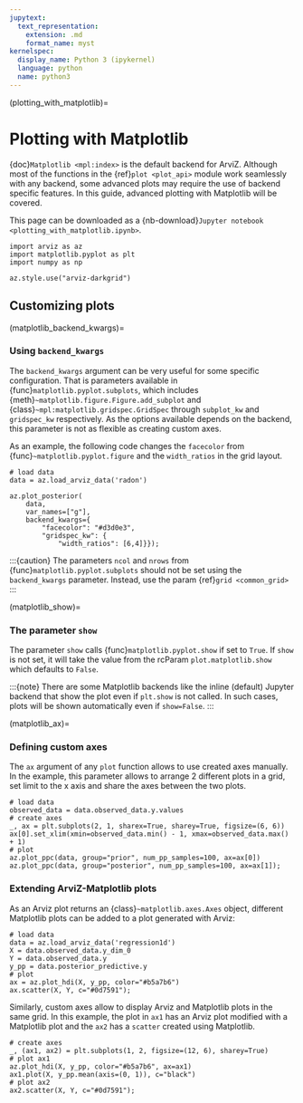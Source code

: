 ```yaml
---
jupytext:
  text_representation:
    extension: .md
    format_name: myst
kernelspec:
  display_name: Python 3 (ipykernel)
  language: python
  name: python3
---
```


(plotting_with_matplotlib)=

# Plotting with Matplotlib

{doc}`Matplotlib <mpl:index>` is the default backend for ArviZ. Although most of the functions in the {ref}`plot <plot_api>` module work seamlessly with any backend, some advanced plots may require the use of backend specific features. In this guide, advanced plotting with Matplotlib will be covered.

This page can be downloaded as a {nb-download}`Jupyter notebook <plotting_with_matplotlib.ipynb>`.

```{code-cell} ipython3
import arviz as az
import matplotlib.pyplot as plt
import numpy as np

az.style.use("arviz-darkgrid")
```

## Customizing plots

(matplotlib_backend_kwargs)=
### Using `backend_kwargs`

The `backend_kwargs` argument can be very useful for some specific configuration. That is parameters available in {func}`matplotlib.pyplot.subplots`, which includes {meth}`~matplotlib.figure.Figure.add_subplot` and {class}`~mpl:matplotlib.gridspec.GridSpec` through `subplot_kw` and `gridspec_kw` respectively. As the options available depends on the backend, this parameter is not as flexible as creating custom axes.

As an example, the following code changes the `facecolor` from {func}`~matplotlib.pyplot.figure` and the `width_ratios` in the grid layout.

```{code-cell} ipython3
# load data
data = az.load_arviz_data('radon')
```

```{code-cell} ipython3
az.plot_posterior(
    data,
    var_names=["g"],
    backend_kwargs={
        "facecolor": "#d3d0e3",
        "gridspec_kw": {
            "width_ratios": [6,4]}});
```

:::{caution}
The parameters `ncol` and `nrows` from {func}`matplotlib.pyplot.subplots` should not be set using the `backend_kwargs` parameter. Instead, use the param {ref}`grid <common_grid>`
:::

(matplotlib_show)=
### The parameter `show`

The parameter `show` calls {func}`matplotlib.pyplot.show` if set to `True`. If `show` is not set, it will take the value from the rcParam `plot.matplotlib.show` which defaults to `False`.

:::{note} There are some Matplotlib backends like the inline (default) Jupyter backend that show the plot even if `plt.show` is not called. In such cases, plots will be shown automatically even if `show=False`.
:::

(matplotlib_ax)=
### Defining custom axes

The `ax` argument of any `plot` function allows to use created axes manually. In the example, this parameter allows to arrange 2 different plots in a grid, set limit to the x axis and share the axes between the two plots.

```{code-cell} ipython3
# load data
observed_data = data.observed_data.y.values
# create axes
_, ax = plt.subplots(2, 1, sharex=True, sharey=True, figsize=(6, 6))
ax[0].set_xlim(xmin=observed_data.min() - 1, xmax=observed_data.max() + 1)
# plot
az.plot_ppc(data, group="prior", num_pp_samples=100, ax=ax[0])
az.plot_ppc(data, group="posterior", num_pp_samples=100, ax=ax[1]);
```

### Extending ArviZ-Matplotlib plots

As an Arviz plot returns an {class}`~matplotlib.axes.Axes` object, different Matplotlib plots can be added to a plot generated with Arviz:

```{code-cell} ipython3
# load data
data = az.load_arviz_data('regression1d')
X = data.observed_data.y_dim_0
Y = data.observed_data.y
y_pp = data.posterior_predictive.y
# plot
ax = az.plot_hdi(X, y_pp, color="#b5a7b6")
ax.scatter(X, Y, c="#0d7591");
```

Similarly, custom axes allow to display Arviz and Matplotlib plots in the same grid. In this example, the plot in `ax1` has an Arviz plot modified with a Matplotlib plot and the `ax2` has a `scatter` created using Matplotlib.

```{code-cell} ipython3
# create axes
_, (ax1, ax2) = plt.subplots(1, 2, figsize=(12, 6), sharey=True)
# plot ax1
az.plot_hdi(X, y_pp, color="#b5a7b6", ax=ax1)
ax1.plot(X, y_pp.mean(axis=(0, 1)), c="black")
# plot ax2
ax2.scatter(X, Y, c="#0d7591");
```
